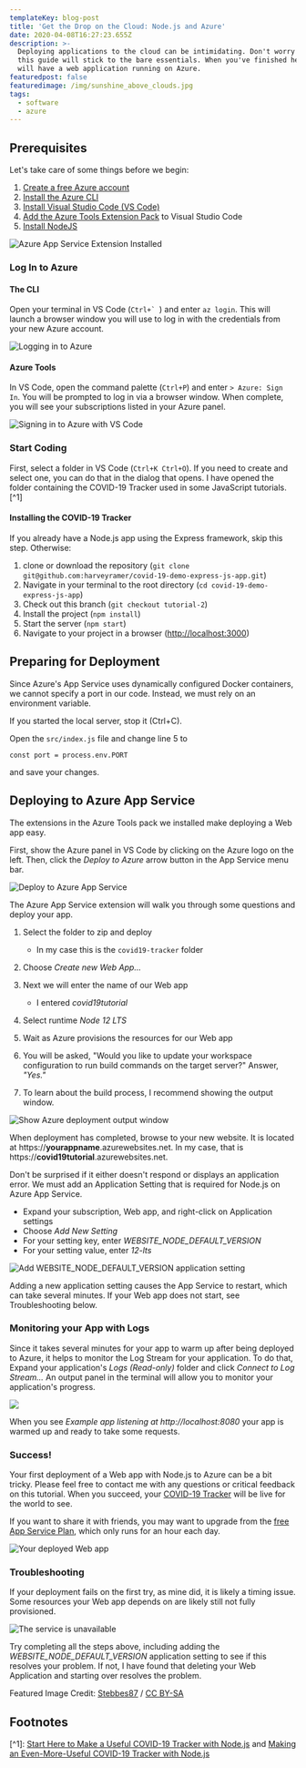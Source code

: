 ```yaml
---
templateKey: blog-post
title: 'Get the Drop on the Cloud: Node.js and Azure'
date: 2020-04-08T16:27:23.655Z
description: >-
  Deploying applications to the cloud can be intimidating. Don't worry though,
  this guide will stick to the bare essentials. When you've finished here, you
  will have a web application running on Azure.
featuredpost: false
featuredimage: /img/sunshine_above_clouds.jpg
tags:
  - software
  - azure
---
```

## Prerequisites

Let's take care of some things before we begin:

1. [Create a free Azure account](https://azure.microsoft.com/en-us/free/)
2. [Install the Azure CLI](https://docs.microsoft.com/en-us/cli/azure/install-azure-cli?view=azure-cli-latest)
3. [Install Visual Studio Code (VS Code)](https://code.visualstudio.com/docs/setup/setup-overview)
4. [Add the Azure Tools Extension Pack](https://marketplace.visualstudio.com/items?itemName=ms-vscode.vscode-node-azure-pack) to Visual Studio Code
5. [Install NodeJS](https://www.harveyramer.com/blog/2020-04-08-configure-a-nodejs-development-environment-on-windows-10/)

![Azure App Service Extension Installed](/img/installed-azure-tools.png "Azure App Service Extension Installed")

### Log In to Azure

#### The CLI

Open your terminal in VS Code (``Ctrl+` ``) and enter `az login`. This will launch a browser window you will use to log in with the credentials from your new Azure account.

![Logging in to Azure](/img/login-az-cli.png "Logging in to Azure")

#### Azure Tools

In VS Code, open the command palette (`Ctrl+P`) and enter `> Azure: Sign In`. You will be prompted to log in via a browser window. When complete, you will see your subscriptions listed in your Azure panel.

![Signing in to Azure with VS Code](/img/log-in-to-azure-vscode.png "Signing in to Azure with VS Code")

### Start Coding

First, select a folder in VS Code (`Ctrl+K Ctrl+O`). If you need to create and select one, you can do that in the dialog that opens. I have opened the folder containing the COVID-19 Tracker used in some JavaScript tutorials.\[^1] 

#### Installing the COVID-19 Tracker

If you already have a Node.js app using the Express framework, skip this step. Otherwise:

1. clone or download the repository (`git clone git@github.com:harveyramer/covid-19-demo-express-js-app.git`)
2. Navigate in your terminal to the root directory (`cd covid-19-demo-express-js-app`)
3. Check out this branch (`git checkout tutorial-2`)
4. Install the project (`npm install`)
5. Start the server (`npm start`)
6. Navigate to your project in a browser ([http://localhost:3000](http://localhost:3000/))

## Preparing for Deployment

Since Azure's App Service uses dynamically configured Docker containers, we cannot specify a port in our code. Instead, we must rely on an environment variable. 

If you started the local server, stop it (Ctrl+C).

Open the `src/index.js` file and change line 5 to 

```
const port = process.env.PORT
```

and save your changes.

## Deploying to Azure App Service

The extensions in the Azure Tools pack we installed make deploying a Web app easy. 

First, show the Azure panel in VS Code by clicking on the Azure logo on the left. Then, click the *Deploy to Azure* arrow button in the App Service menu bar.

![Deploy to Azure App Service](/img/deploy-to-azure.png "Deploy to Azure App Service")

The Azure App Service extension will walk you through some questions and deploy your app.

1. Select the folder to zip and deploy

   * In my case this is the `covid19-tracker` folder
2. Choose *Create new Web App...*
3. Next we will enter the name of our Web app

   * I entered *covid19tutorial*
4. Select runtime *Node 12 LTS*
5. Wait as Azure provisions the resources for our Web app
6. You will be asked, "Would you like to update your workspace configuration to run build commands on the target server?" Answer, *"Yes."*
7. To learn about the build process, I recommend showing the output window.

![Show Azure deployment output window](/img/show-build-output.png "Show Azure deployment output window")

When deployment has completed, browse to your new website. It is located at https://**yourappname**.azurewebsites.net. In my case, that is https://**covid19tutorial**.azurewebsites.net.

Don't be surprised if it either doesn't respond or displays an application error. We must add an Application Setting that is required for Node.js on Azure App Service. 

* Expand your subscription, Web app, and right-click on Application settings
* Choose *Add New Setting*
* For your setting key, enter *WEBSITE_NODE_DEFAULT_VERSION*
* For your setting value, enter *12-lts*

![Add WEBSITE_NODE_DEFAULT_VERSION application setting](/img/add-application-setting.png "Add WEBSITE_NODE_DEFAULT_VERSION application setting")

Adding a new application setting causes the App Service to restart, which can take several minutes. If your Web app does not start, see Troubleshooting below.

### Monitoring your App with Logs

Since it takes several minutes for your app to warm up after being deployed to Azure, it helps to monitor the Log Stream for your application. To do that, Expand your application's *Logs (Read-only)* folder and click *Connect to Log Stream...* An output panel in the terminal will allow you to monitor your application's progress.

![](/img/monitor-application-logs.png)

When you see *Example app listening at http://localhost:8080* your app is warmed up and ready to take some requests. 

### Success!

Your first deployment of a Web app with Node.js to Azure can be a bit tricky. Please feel free to contact me with any questions or critical feedback on this tutorial. When you succeed, your [COVID-19 Tracker](https://covid19tutorial.azurewebsites.net/) will be live for the world to see. 

If you want to share it with friends, you may want to upgrade from the [free App Service Plan](https://docs.microsoft.com/en-us/azure/app-service/app-service-plan-manage), which only runs for an hour each day. 

![Your deployed Web app](/img/your-deployed-web-app.png "Your deployed Web app")

### Troubleshooting

If your deployment fails on the first try, as mine did, it is likely a timing issue. Some resources your Web app depends on are likely still not fully provisioned.

![The service is unavailable](/img/service-unavailable.png "The service is unavailable")

Try completing all the steps above, including adding the *WEBSITE_NODE_DEFAULT_VERSION* application setting to see if this resolves your problem. If not, I have found that deleting your Web Application and starting over resolves the problem.

Featured Image Credit: [Stebbes87](https://commons.wikimedia.org/wiki/File:Sunshine_above_clouds.jpg) / [CC BY-SA](https://creativecommons.org/licenses/by-sa/3.0)

## Footnotes

\[^1]: [Start Here to Make a Useful COVID-19 Tracker with Node.js](https://www.harveyramer.com/blog/2020-04-09-start-here-to-make-a-useful-covid-19-tracker-with-node-js/) and [Making an Even-More-Useful COVID-19 Tracker with Node.js](https://www.harveyramer.com/blog/2020-04-10-making-an-even-more-useful-covid-19-tracker-with-node-js/)